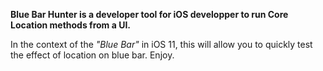 **Blue Bar Hunter is a developer tool for iOS developper to run Core Location methods from a UI.**

In the context of the _"Blue Bar"_ in iOS 11, this will allow you to quickly test the effect of location on blue bar. Enjoy.
